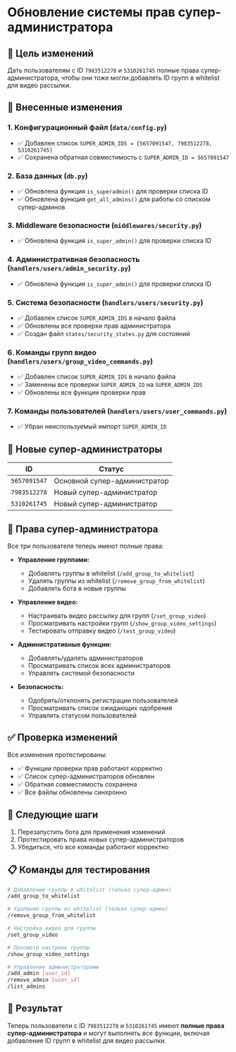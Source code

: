 # Обновление системы прав супер-администратора

## 🎯 Цель изменений
Дать пользователям с ID `7983512278` и `5310261745` полные права супер-администратора, чтобы они тоже могли добавлять ID групп в whitelist для видео рассылки.

## 📝 Внесенные изменения

### 1. Конфигурационный файл (`data/config.py`)
- ✅ Добавлен список `SUPER_ADMIN_IDS = [5657091547, 7983512278, 5310261745]`
- ✅ Сохранена обратная совместимость с `SUPER_ADMIN_ID = 5657091547`

### 2. База данных (`db.py`)
- ✅ Обновлена функция `is_superadmin()` для проверки списка ID
- ✅ Обновлена функция `get_all_admins()` для работы со списком супер-админов

### 3. Middleware безопасности (`middlewares/security.py`)
- ✅ Обновлена функция `is_super_admin()` для проверки списка ID

### 4. Административная безопасность (`handlers/users/admin_security.py`)
- ✅ Обновлена функция `is_super_admin()` для проверки списка ID

### 5. Система безопасности (`handlers/users/security.py`)
- ✅ Добавлен список `SUPER_ADMIN_IDS` в начало файла
- ✅ Обновлены все проверки прав администратора
- ✅ Создан файл `states/security_states.py` для состояний

### 6. Команды групп видео (`handlers/users/group_video_commands.py`)
- ✅ Добавлен список `SUPER_ADMIN_IDS` в начало файла
- ✅ Заменены все проверки `SUPER_ADMIN_ID` на `SUPER_ADMIN_IDS`
- ✅ Обновлены все функции проверки прав

### 7. Команды пользователей (`handlers/users/user_commands.py`)
- ✅ Убран неиспользуемый импорт `SUPER_ADMIN_ID`

## 🔐 Новые супер-администраторы

| ID | Статус |
|----|--------|
| `5657091547` | Основной супер-администратор |
| `7983512278` | Новый супер-администратор |
| `5310261745` | Новый супер-администратор |

## 🚀 Права супер-администратора

Все три пользователя теперь имеют полные права:

- **Управление группами:**
  - Добавлять группы в whitelist (`/add_group_to_whitelist`)
  - Удалять группы из whitelist (`/remove_group_from_whitelist`)
  - Добавлять бота в новые группы

- **Управление видео:**
  - Настраивать видео рассылку для групп (`/set_group_video`)
  - Просматривать настройки групп (`/show_group_video_settings`)
  - Тестировать отправку видео (`/test_group_video`)

- **Административные функции:**
  - Добавлять/удалять администраторов
  - Просматривать список всех администраторов
  - Управлять системой безопасности

- **Безопасность:**
  - Одобрять/отклонять регистрации пользователей
  - Просматривать список ожидающих одобрения
  - Управлять статусом пользователей

## ✅ Проверка изменений

Все изменения протестированы:
- ✅ Функции проверки прав работают корректно
- ✅ Список супер-администраторов обновлен
- ✅ Обратная совместимость сохранена
- ✅ Все файлы обновлены синхронно

## 🔄 Следующие шаги

1. Перезапустить бота для применения изменений
2. Протестировать права новых супер-администраторов
3. Убедиться, что все команды работают корректно

## 📋 Команды для тестирования

```bash
# Добавление группы в whitelist (только супер-админ)
/add_group_to_whitelist

# Удаление группы из whitelist (только супер-админ)
/remove_group_from_whitelist

# Настройка видео для группы
/set_group_video

# Просмотр настроек группы
/show_group_video_settings

# Управление администраторами
/add_admin [user_id]
/remove_admin [user_id]
/list_admins
```

## 🎉 Результат

Теперь пользователи с ID `7983512278` и `5310261745` имеют **полные права супер-администратора** и могут выполнять все функции, включая добавление ID групп в whitelist для видео рассылки.
